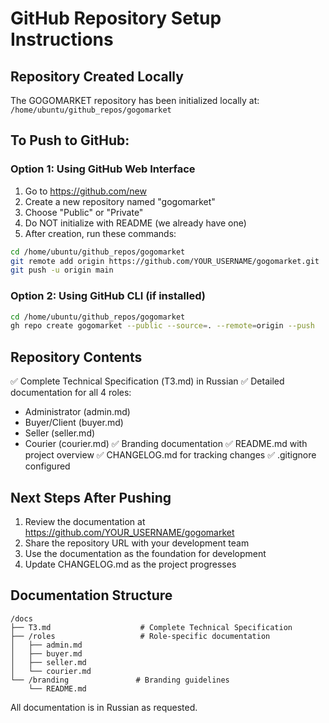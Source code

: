 # GitHub Repository Setup Instructions

## Repository Created Locally
The GOGOMARKET repository has been initialized locally at:
`/home/ubuntu/github_repos/gogomarket`

## To Push to GitHub:

### Option 1: Using GitHub Web Interface
1. Go to https://github.com/new
2. Create a new repository named "gogomarket"
3. Choose "Public" or "Private"
4. Do NOT initialize with README (we already have one)
5. After creation, run these commands:

```bash
cd /home/ubuntu/github_repos/gogomarket
git remote add origin https://github.com/YOUR_USERNAME/gogomarket.git
git push -u origin main
```

### Option 2: Using GitHub CLI (if installed)
```bash
cd /home/ubuntu/github_repos/gogomarket
gh repo create gogomarket --public --source=. --remote=origin --push
```

## Repository Contents

✅ Complete Technical Specification (ТЗ.md) in Russian
✅ Detailed documentation for all 4 roles:
   - Administrator (admin.md)
   - Buyer/Client (buyer.md) 
   - Seller (seller.md)
   - Courier (courier.md)
✅ Branding documentation
✅ README.md with project overview
✅ CHANGELOG.md for tracking changes
✅ .gitignore configured

## Next Steps After Pushing

1. Review the documentation at https://github.com/YOUR_USERNAME/gogomarket
2. Share the repository URL with your development team
3. Use the documentation as the foundation for development
4. Update CHANGELOG.md as the project progresses

## Documentation Structure

```
/docs
├── ТЗ.md                    # Complete Technical Specification
├── /roles                   # Role-specific documentation
│   ├── admin.md
│   ├── buyer.md
│   ├── seller.md
│   └── courier.md
└── /branding               # Branding guidelines
    └── README.md
```

All documentation is in Russian as requested.
